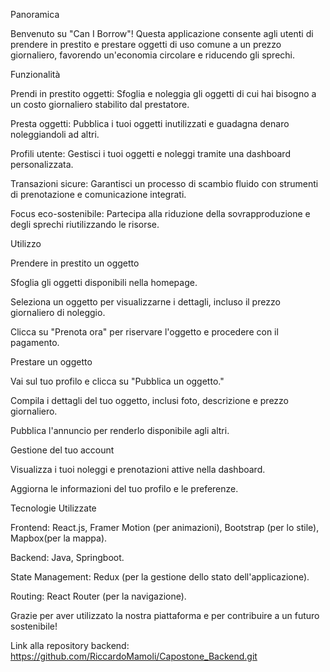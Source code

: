 Panoramica

Benvenuto su "Can I Borrow"! Questa applicazione consente agli utenti di prendere in prestito e prestare oggetti di uso comune a un prezzo giornaliero, favorendo un'economia circolare e riducendo gli sprechi.

Funzionalità

Prendi in prestito oggetti: Sfoglia e noleggia gli oggetti di cui hai bisogno a un costo giornaliero stabilito dal prestatore.

Presta oggetti: Pubblica i tuoi oggetti inutilizzati e guadagna denaro noleggiandoli ad altri.

Profili utente: Gestisci i tuoi oggetti e noleggi tramite una dashboard personalizzata.

Transazioni sicure: Garantisci un processo di scambio fluido con strumenti di prenotazione e comunicazione integrati.

Focus eco-sostenibile: Partecipa alla riduzione della sovrapproduzione e degli sprechi riutilizzando le risorse.


Utilizzo

Prendere in prestito un oggetto

Sfoglia gli oggetti disponibili nella homepage.

Seleziona un oggetto per visualizzarne i dettagli, incluso il prezzo giornaliero di noleggio.

Clicca su "Prenota ora" per riservare l'oggetto e procedere con il pagamento.

Prestare un oggetto

Vai sul tuo profilo e clicca su "Pubblica un oggetto."

Compila i dettagli del tuo oggetto, inclusi foto, descrizione e prezzo giornaliero.

Pubblica l'annuncio per renderlo disponibile agli altri.

Gestione del tuo account

Visualizza i tuoi noleggi e prenotazioni attive nella dashboard.

Aggiorna le informazioni del tuo profilo e le preferenze.

Tecnologie Utilizzate

Frontend: React.js, Framer Motion (per animazioni), Bootstrap (per lo stile), Mapbox(per la mappa).

Backend: Java, Springboot.

State Management: Redux (per la gestione dello stato dell'applicazione).

Routing: React Router (per la navigazione).

Grazie per aver utilizzato la nostra piattaforma e per contribuire a un futuro sostenibile!

Link alla repository backend: https://github.com/RiccardoMamoli/Capostone_Backend.git

